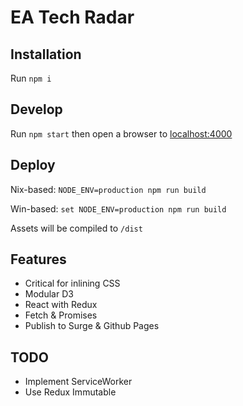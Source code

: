 # EA Tech Radar

## Installation

Run `npm i`

## Develop

Run `npm start` then open a browser to [localhost:4000](http://localhost:4000)
 
## Deploy

Nix-based: `NODE_ENV=production npm run build`

Win-based: `set NODE_ENV=production npm run build`

Assets will be compiled to `/dist`

## Features

- Critical for inlining CSS
- Modular D3
- React with Redux
- Fetch & Promises
- Publish to Surge & Github Pages

## TODO

- Implement ServiceWorker
- Use Redux Immutable

